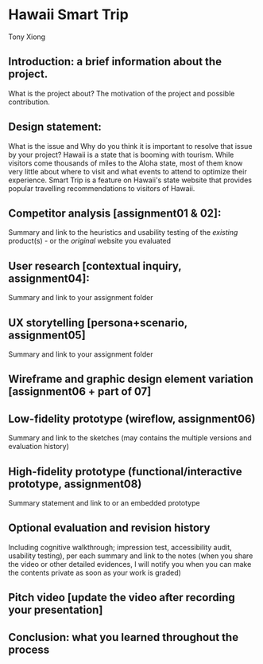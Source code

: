 # Hawaii Smart Trip
Tony Xiong

## Introduction: a brief information about the project.
What is the project about? The motivation of the project and possible contribution.

## Design statement:
What is the issue and Why do you think it is important to resolve that issue by your project? 
Hawaii is a state that is booming with tourism. While visitors come thousands of miles to the Aloha state, most of them know very little about where to visit and what events to attend to optimize their experience. Smart Trip is a feature on Hawaii's state website that provides popular travelling recommendations to visitors of Hawaii.

## Competitor analysis [assignment01 & 02]:
Summary and link to the heuristics and usability testing of the *existing* product(s) - or the *original* website you evaluated

## User research [contextual inquiry, assignment04]:
Summary and link to your assignment folder

## UX storytelling [persona+scenario, assignment05]
Summary and link to your assignment folder

## Wireframe and graphic design element variation [assignment06 + part of 07]

## Low-fidelity prototype (wireflow, assignment06)
Summary and link to the sketches (may contains the multiple versions and evaluation history)

## High-fidelity prototype (functional/interactive prototype, assignment08)
Summary statement and link to or an embedded prototype

## Optional evaluation and revision history 
Including cognitive walkthrough; impression test, accessibility audit, usability testing), per each summary and link to the notes (when you share the video or other detailed evidences, I will notify you when you can make the contents private as soon as your work is graded)

## Pitch video [update the video after recording your presentation]

## Conclusion: what you learned throughout the process
